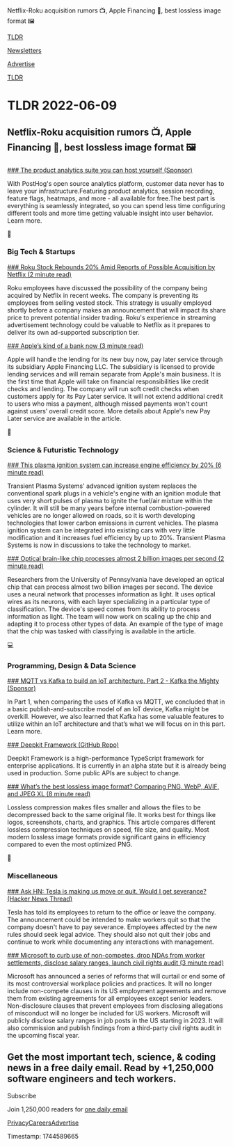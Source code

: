 Netflix-Roku acquisition rumors 📺, Apple Financing 🏦, best lossless image format 🖼️

[TLDR](/)

[Newsletters](/newsletters)

[Advertise](https://advertise.tldr.tech/)

[TLDR](/)

# TLDR 2022-06-09

## Netflix-Roku acquisition rumors 📺, Apple Financing 🏦, best lossless image format 🖼️

### 

[### The product analytics suite you can host yourself (Sponsor)](https://posthog.com/?utm_source=tldr&amp;utm_medium=newsletter)

With PostHog's open source analytics platform, customer data never has to leave your infrastructure.Featuring product analytics, session recording, feature flags, heatmaps, and more - all available for free.The best part is everything is seamlessly integrated, so you can spend less time configuring different tools and more time getting valuable insight into user behavior. Learn more.

📱

### Big Tech & Startups

[### Roku Stock Rebounds 20% Amid Reports of Possible Acquisition by Netflix (2 minute read)](https://www.yahoo.com/entertainment/roku-stock-rebounds-20-amid-171118686.html?utm_source=tldrnewsletter)

Roku employees have discussed the possibility of the company being acquired by Netflix in recent weeks. The company is preventing its employees from selling vested stock. This strategy is usually employed shortly before a company makes an announcement that will impact its share price to prevent potential insider trading. Roku's experience in streaming advertisement technology could be valuable to Netflix as it prepares to deliver its own ad-supported subscription tier.

[### Apple’s kind of a bank now (3 minute read)](https://www.theverge.com/2022/6/8/23160400/apple-kind-of-bank-now-pay-later-bnpl-financial-services?utm_source=tldrnewsletter)

Apple will handle the lending for its new buy now, pay later service through its subsidiary Apple Financing LLC. The subsidiary is licensed to provide lending services and will remain separate from Apple's main business. It is the first time that Apple will take on financial responsibilities like credit checks and lending. The company will run soft credit checks when customers apply for its Pay Later service. It will not extend additional credit to users who miss a payment, although missed payments won't count against users’ overall credit score. More details about Apple's new Pay Later service are available in the article.

🚀

### Science & Futuristic Technology

[### This plasma ignition system can increase engine efficiency by 20% (6 minute read)](https://arstechnica.com/cars/2022/06/pulsed-plasma-ignition-that-boosts-fuel-efficiency-has-passed-testing/?comments=1?utm_source=tldrnewsletter)

Transient Plasma Systems' advanced ignition system replaces the conventional spark plugs in a vehicle's engine with an ignition module that uses very short pulses of plasma to ignite the fuel/air mixture within the cylinder. It will still be many years before internal combustion-powered vehicles are no longer allowed on roads, so it is worth developing technologies that lower carbon emissions in current vehicles. The plasma ignition system can be integrated into existing cars with very little modification and it increases fuel efficiency by up to 20%. Transient Plasma Systems is now in discussions to take the technology to market.

[### Optical brain-like chip processes almost 2 billion images per second (2 minute read)](https://newatlas.com/computers/optical-neural-network-chip-2-billion-images-second/?utm_source=tldrnewsletter)

Researchers from the University of Pennsylvania have developed an optical chip that can process almost two billion images per second. The device uses a neural network that processes information as light. It uses optical wires as its neurons, with each layer specializing in a particular type of classification. The device's speed comes from its ability to process information as light. The team will now work on scaling up the chip and adapting it to process other types of data. An example of the type of image that the chip was tasked with classifying is available in the article.

💻

### Programming, Design & Data Science

[### MQTT vs Kafka to build an IoT architecture. Part 2 - Kafka the Mighty (Sponsor)](https://www.influxdata.com/blog/mqtt-vs-kafka-an-iot-advocates-perspective-part-2/?utm_source=vendor&amp;utm_medium=referral&amp;utm_campaign=2022-04-25_blog_kafka-mqtt-part2_global&amp;utm_content=tldr)

In Part 1, when comparing the uses of Kafka vs MQTT, we concluded that in a basic publish-and-subscribe model of an IoT device, Kafka might be overkill. However, we also learned that Kafka has some valuable features to utilize within an IoT architecture and that’s what we will focus on in this part. Learn more.

[### Deepkit Framework (GitHub Repo)](https://github.com/deepkit/deepkit-framework?utm_source=tldrnewsletter)

Deepkit Framework is a high-performance TypeScript framework for enterprise applications. It is currently in an alpha state but it is already being used in production. Some public APIs are subject to change.

[### What’s the best lossless image format? Comparing PNG, WebP, AVIF, and JPEG XL (8 minute read)](https://siipo.la/blog/whats-the-best-lossless-image-format-comparing-png-webp-avif-and-jpeg-xl?utm_source=tldrnewsletter)

Lossless compression makes files smaller and allows the files to be decompressed back to the same original file. It works best for things like logos, screenshots, charts, and graphics. This article compares different lossless compression techniques on speed, file size, and quality. Most modern lossless image formats provide significant gains in efficiency compared to even the most optimized PNG.

🎁

### Miscellaneous

[### Ask HN: Tesla is making us move or quit. Would I get severance? (Hacker News Thread)](https://news.ycombinator.com/item?id=31666593)

Tesla has told its employees to return to the office or leave the company. The announcement could be intended to make workers quit so that the company doesn't have to pay severance. Employees affected by the new rules should seek legal advice. They should also not quit their jobs and continue to work while documenting any interactions with management.

[### Microsoft to curb use of non-competes, drop NDAs from worker settlements, disclose salary ranges, launch civil rights audit (3 minute read)](https://www.geekwire.com/2022/microsoft-to-end-non-competes-for-all-but-senior-execs-drop-ndas-from-employee-settlements-disclose-salary-ranges-launch-civil-rights-audit/?utm_source=tldrnewsletter)

Microsoft has announced a series of reforms that will curtail or end some of its most controversial workplace policies and practices. It will no longer include non-compete clauses in its US employment agreements and remove them from existing agreements for all employees except senior leaders. Non-disclosure clauses that prevent employees from disclosing allegations of misconduct will no longer be included for US workers. Microsoft will publicly disclose salary ranges in job posts in the US starting in 2023. It will also commission and publish findings from a third-party civil rights audit in the upcoming fiscal year.

## Get the most important tech, science, & coding news in a free daily email. Read by +1,250,000 software engineers and tech workers.

Subscribe

Join 1,250,000 readers for [one daily email](/api/latest/tech)

[Privacy](/privacy)[Careers](https://jobs.ashbyhq.com/tldr.tech)[Advertise](/tech/advertise)

Timestamp: 1744589665